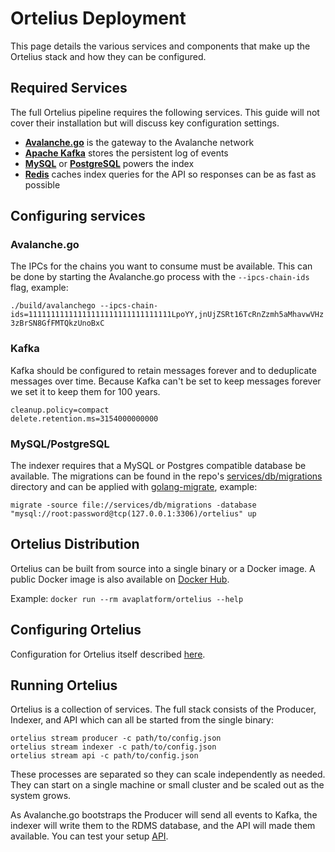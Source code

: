 # Ortelius Deployment

This page details the various services and components that make up the Ortelius stack and how they can be configured.

## Required Services

The full Ortelius pipeline requires the following services. This guide will not cover their installation but will discuss key configuration settings.

- **[Avalanche.go](https://github.com/ava-labs/avalanchego)** is the gateway to the Avalanche network
- **[Apache Kafka](https://kafka.apache.org/)** stores the persistent log of events
- **[MySQL](https://www.mysql.com/)** or **[PostgreSQL](https://www.postgresql.org/)** powers the index
- **[Redis](https://redis.io/)** caches index queries for the API so responses can be as fast as possible

## Configuring services

### Avalanche.go

The IPCs for the chains you want to consume must be available. This can be done by starting the Avalanche.go process with the `--ipcs-chain-ids` flag, example:

`./build/avalanchego --ipcs-chain-ids=11111111111111111111111111111111LpoYY,jnUjZSRt16TcRnZzmh5aMhavwVHz3zBrSN8GfFMTQkzUnoBxC`

### Kafka

Kafka should be configured to retain messages forever and to deduplicate messages over time. Because Kafka can't be set to keep messages forever we set it to keep them for 100 years.

```
cleanup.policy=compact
delete.retention.ms=3154000000000
```

### MySQL/PostgreSQL

The indexer requires that a MySQL or Postgres compatible database be available. The migrations can be found in the repo's [services/db/migrations](../services/db/migrations) directory and can be applied with [golang-migrate](https://github.com/golang-migrate/migrate), example:

`migrate -source file://services/db/migrations -database "mysql://root:password@tcp(127.0.0.1:3306)/ortelius" up`

## Ortelius Distribution

Ortelius can be built from source into a single binary or a Docker image. A public Docker image is also available on [Docker Hub](https://hub.docker.com/repository/docker/avaplatform/ortelius).

Example: `docker run --rm avaplatform/ortelius --help`

## Configuring Ortelius

Configuration for Ortelius itself described [here](https://docs.avax.network/build/tools/ortelius#ortelius-configuration).

## Running Ortelius

Ortelius is a collection of services. The full stack consists of the Producer, Indexer, and API which can all be started from the single binary:

```
ortelius stream producer -c path/to/config.json
ortelius stream indexer -c path/to/config.json
ortelius stream api -c path/to/config.json
```

These processes are separated so they can scale independently as needed. They can start on a single machine or small cluster and be scaled out as the system grows.

As Avalanche.go bootstraps the Producer will send all events to Kafka, the indexer will write them to the RDMS database, and the API will made them available.  You can test your setup [API](https://docs.avax.network/build/tools/ortelius). 
